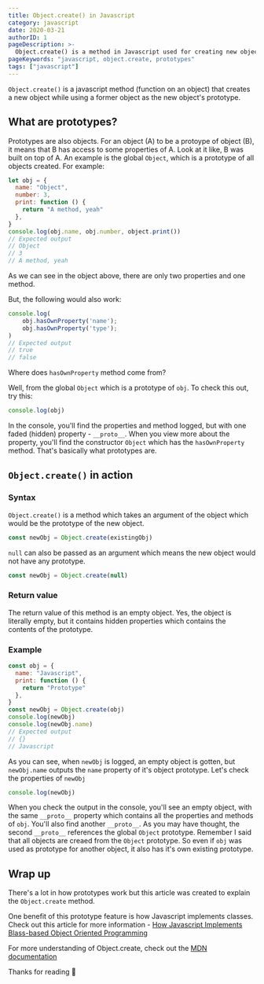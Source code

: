 ```yaml
---
title: Object.create() in Javascript
category: javascript
date: 2020-03-21
authorID: 1
pageDescription: >-
  Object.create() is a method in Javascript used for creating new objects while using a former object as the new object's prototype.
pageKeywords: "javascript, object.create, prototypes"
tags: ["javascript"]
---
```


`Object.create()` is a javascript method (function on an object) that creates a new object while using a former object as the new object's prototype.

## What are prototypes?

Prototypes are also objects. For an object (A) to be a protoype of object (B), it means that B has access to some properties of A. Look at it like, B was built on top of A. An example is the global `Object`, which is a prototype of all objects created. For example:

```js
let obj = {
  name: "Object",
  number: 3,
  print: function () {
    return "A method, yeah"
  },
}
console.log(obj.name, obj.number, object.print())
// Expected output
// Object
// 3
// A method, yeah
```

As we can see in the object above, there are only two properties and one method.

But, the following would also work:

```js
console.log(
    obj.hasOwnProperty('name');
    obj.hasOwnProperty('type');
)
// Expected output
// true
// false
```

Where does `hasOwnProperty` method come from?

Well, from the global `Object` which is a prototype of `obj`. To check this out, try this:

```js
console.log(obj)
```

In the console, you'll find the properties and method logged, but with one faded (hidden) property - `__proto__`. When you view more about the property, you'll find the constructor `Object` which has the `hasOwnProperty` method. That's basically what prototypes are.

## `Object.create()` in action

### Syntax

`Object.create()` is a method which takes an argument of the object which would be the prototype of the new object.

```js
const newObj = Object.create(existingObj)
```

`null` can also be passed as an argument which means the new object would not have any prototype.

```js
const newObj = Object.create(null)
```

### Return value

The return value of this method is an empty object. Yes, the object is literally empty, but it contains hidden properties which contains the contents of the prototype.

### Example

```js
const obj = {
  name: "Javascript",
  print: function () {
    return "Prototype"
  },
}
const newObj = Object.create(obj)
console.log(newObj)
console.log(newObj.name)
// Expected output
// {}
// Javascript
```

As you can see, when `newObj` is logged, an empty object is gotten, but `newObj.name` outputs the `name` property of it's object prototype. Let's check the properties of `newObj`

```js
console.log(newObj)
```

When you check the output in the console, you'll see an empty object, with the same `__proto__` property which contains all the properties and methods of `obj`. You'll also find another `__proto__`. As you may have thought, the second `__proto__` references the global `Object` prototype. Remember I said that all objects are creaed from the `Object` prototype. So even if `obj` was used as prototype for another object, it also has it's own existing prototype.

## Wrap up

There's a lot in how prototypes work but this article was created to explain the `Object.create` method.

One benefit of this prototype feature is how Javascript implements classes. Check out this article for more information - [How Javascript Implements Blass-based Object Oriented Programming](https://www.freecodecamp.org/news/how-javascript-implements-oop/)

For more understanding of Object.create, check out the [MDN documentation](https://developer.mozilla.org/en/docs/Web/JavaScript/Reference/Global_Objects/Object/create)

Thanks for reading 💛
